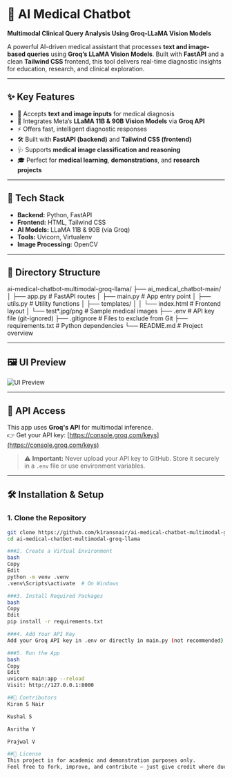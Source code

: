 # 🧠 AI Medical Chatbot  
**Multimodal Clinical Query Analysis Using Groq-LLaMA Vision Models**

A powerful AI-driven medical assistant that processes **text and image-based queries** using **Groq’s LLaMA Vision Models**. Built with **FastAPI** and a clean **Tailwind CSS** frontend, this tool delivers real-time diagnostic insights for education, research, and clinical exploration.

---

## ✨ Key Features

- 📝 Accepts **text and image inputs** for medical diagnosis  
- 🤖 Integrates Meta’s **LLaMA 11B & 90B Vision Models** via **Groq API**  
- ⚡ Offers fast, intelligent diagnostic responses  
- 🛠 Built with **FastAPI (backend)** and **Tailwind CSS (frontend)**  
- 🩺 Supports **medical image classification and reasoning**  
- 🎓 Perfect for **medical learning**, **demonstrations**, and **research projects**

---

## 🧰 Tech Stack

- **Backend:** Python, FastAPI  
- **Frontend:** HTML, Tailwind CSS  
- **AI Models:** LLaMA 11B & 90B (via Groq)  
- **Tools:** Uvicorn, Virtualenv  
- **Image Processing:** OpenCV

---

## 📁 Directory Structure
ai-medical-chatbot-multimodal-groq-llama/
├── ai_medical_chatbot-main/
│ ├── app.py # FastAPI routes
│ ├── main.py # App entry point
│ ├── utils.py # Utility functions
│ ├── templates/
│ │ └── index.html # Frontend layout
│ └── test*.jpg/png # Sample medical images
├── .env # API key file (git-ignored)
├── .gitignore # Files to exclude from Git
├── requirements.txt # Python dependencies
└── README.md # Project overview


---

## 🖼 UI Preview

![UI Preview](https://github.com/user-attachments/assets/84dc400a-9f9d-4a15-83c3-b76faf4a7d83)

---

## 🔐 API Access

This app uses **Groq's API** for multimodal inference.  
👉 Get your API key: [https://console.groq.com/keys](https://console.groq.com/keys)

> ⚠️ **Important:** Never upload your API key to GitHub. Store it securely in a `.env` file or use environment variables.

---

## 🛠 Installation & Setup

### 1. Clone the Repository

```bash
git clone https://github.com/k1ransnair/ai-medical-chatbot-multimodal-groq-llama.git
cd ai-medical-chatbot-multimodal-groq-llama

###2. Create a Virtual Environment
bash
Copy
Edit
python -m venv .venv
.venv\Scripts\activate  # On Windows

###3. Install Required Packages
bash
Copy
Edit
pip install -r requirements.txt

###4. Add Your API Key
Add your Groq API key in .env or directly in main.py (not recommended).

###5. Run the App
bash
Copy
Edit
uvicorn main:app --reload
Visit: http://127.0.0.1:8000

##👥 Contributors
Kiran S Nair

Kushal S

Asritha Y

Prajwal V

##📄 License
This project is for academic and demonstration purposes only.
Feel free to fork, improve, and contribute — just give credit where due.